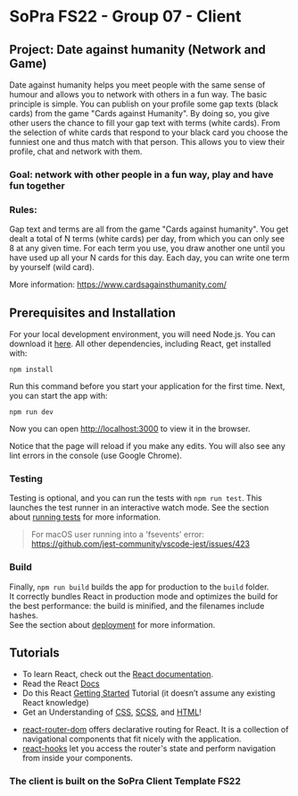 # SoPra FS22 - Group 07 - Client

## Project: Date against humanity (Network and Game)
Date against humanity helps you meet people with the same sense of humour and allows you to network with others in a fun way.
The basic principle is simple. You can publish on your profile some gap texts (black cards) from the game "Cards against Humanity". By doing so, you give other users the chance to fill your gap text with terms (white cards). From the selection of white cards that respond to your black card you choose the funniest one and thus match with that person. This allows you to view their profile, chat and network with them.

### Goal: network with other people in a fun way, play and have fun together

### Rules:
Gap text and terms are all from the game "Cards against humanity". You get dealt a total of N terms (white cards) per day, from which you can only see 8 at any given time. For each term you use, you draw another one until you have used up all your N cards for this day. Each day, you can write one term by yourself (wild card).

More information: https://www.cardsagainsthumanity.com/


## Prerequisites and Installation
For your local development environment, you will need Node.js. You can download it [here](https://nodejs.org). All other dependencies, including React, get installed with:

```npm install```

Run this command before you start your application for the first time. Next, you can start the app with:

```npm run dev```

Now you can open [http://localhost:3000](http://localhost:3000) to view it in the browser.

Notice that the page will reload if you make any edits. You will also see any lint errors in the console (use Google Chrome).

### Testing
Testing is optional, and you can run the tests with `npm run test`.
This launches the test runner in an interactive watch mode. See the section about [running tests](https://facebook.github.io/create-react-app/docs/running-tests) for more information.

> For macOS user running into a 'fsevents' error: https://github.com/jest-community/vscode-jest/issues/423

### Build
Finally, `npm run build` builds the app for production to the `build` folder.<br>
It correctly bundles React in production mode and optimizes the build for the best performance: the build is minified, and the filenames include hashes.<br>
See the section about [deployment](https://facebook.github.io/create-react-app/docs/deployment) for more information.

## Tutorials
- To learn React, check out the [React documentation](https://reactjs.org/).
- Read the React [Docs](https://reactjs.org/docs/getting-started.html)
- Do this React [Getting Started](https://reactjs.org/tutorial/tutorial.html) Tutorial (it doesn’t assume any existing React knowledge)
- Get an Understanding of [CSS](https://www.w3schools.com/Css/), [SCSS](https://sass-lang.com/documentation/syntax), and [HTML](https://www.w3schools.com/html/html_intro.asp)!

* [react-router-dom](https://reacttraining.com/react-router/web/guides/quick-start) offers declarative routing for React. It is a collection of navigational components that fit nicely with the application. 
* [react-hooks](https://reactrouter.com/web/api/Hooks) let you access the router's state and perform navigation from inside your components.

### The client is built on the SoPra Client Template FS22
